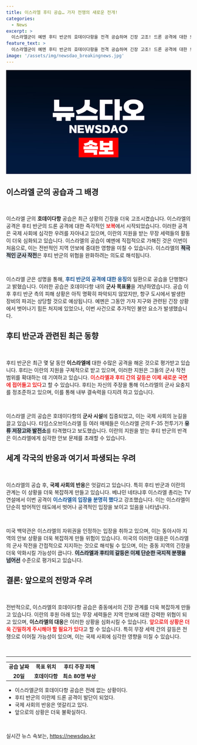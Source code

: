 ```yaml
---
title: 이스라엘 후티 공습… 가자 전쟁의 새로운 전개!
categories:
  - News
excerpt: >
  이스라엘군이 예멘 후티 반군의 호데이다항을 전격 공습하며 긴장 고조! 드론 공격에 대한 보복으로 첫 직격탄을 날린 이스라엘과 반격을 예고한 후티, 전쟁의 불씨가 다시 살아났다. 클릭하여 국제 정세의 변화를 확인하세요!
feature_text: >
  이스라엘군이 예멘 후티 반군의 호데이다항을 전격 공습하며 긴장 고조! 드론 공격에 대한 보복으로 첫 직격탄을 날린 이스라엘과 반격을 예고한 후티, 전쟁의 불씨가 다시 살아났다. 클릭하여 국제 정세의 변화를 확인하세요!
image: '/assets/img/newsdao_breakingnews.jpg'
---
```


<p><img src="/assets/img/newsdao_breakingnews.jpg" alt="koreaapp 속보" /></p>

<h2 data-ke-size="size26">이스라엘 군의 공습과 그 배경</h2>

<p data-ke-size="size16">&nbsp;</p>

<p>이스라엘 군의 <b>호데이다항</b> 공습은 최근 상황의 긴장을 더욱 고조시켰습니다. 이스라엘의 공격은 후티 반군의 드론 공격에 대한 즉각적인 <b><span style="color: #ee2323;">보복</span></b>에서 시작되었습니다. 이러한 공격은 국제 사회에 심각한 우려를 자아내고 있으며, 이란의 지원을 받는 무장 세력들의 활동이 더욱 심화되고 있습니다. 이스라엘의 공습이 예멘에 직접적으로 가해진 것은 이번이 처음으로, 이는 전반적인 지역 안보에 중대한 영향을 미칠 수 있습니다. 이스라엘의 <b><span style="background-color: #21538527;">적극적인 군사 작전</span></b>은 후티 반군의 위협을 완화하려는 의도로 해석됩니다.</p>

<p data-ke-size="size16">&nbsp;</p>

<p>이스라엘 군은 성명을 통해, <b><span style="color: #1a5490;">후티 반군의 공격에 대한 응징</span></b>의 일환으로 공습을 단행했다고 밝혔습니다. 이러한 공습은 호데이다항 내의 <b>군사 목표물</b>을 겨냥하였습니다. 공습 이후 후티 반군 측의 피해 상황은 아직 명확히 파악되지 않았지만, 항구 도시에서 발생한 장비의 파괴는 상당할 것으로 예상됩니다. 예멘은 그동안 가자 지구와 관련된 긴장 상황에서 벗어나기 힘든 처지에 있었으나, 이번 사건으로 추가적인 불안 요소가 발생했습니다.</p>

<h2 data-ke-size="size26">후티 반군과 관련된 최근 동향</h2>

<p data-ke-size="size16">&nbsp;</p>

<p>후티 반군은 최근 몇 달 동안 <b>이스라엘에</b> 대한 수많은 공격을 해온 것으로 평가받고 있습니다. 후티는 이란의 지원을 구체적으로 받고 있으며, 이러한 지원은 그들의 군사 작전 범위를 확대하는 데 기여하고 있습니다. <b><span style="color: #ee2323;">이스라엘과 후티 간의 갈등은 이제 새로운 국면에 접어들고 있다</span></b>고 할 수 있습니다. 후티는 자신의 주장을 통해 이스라엘의 군사 요충지를 정조준하고 있으며, 이를 통해 내부 결속력을 다지려 하고 있습니다.</p>

<p data-ke-size="size16">&nbsp;</p>

<p>이스라엘 군의 공습은 호데이다항의 <b>군사 시설</b>에 집중되었고, 이는 국제 사회의 눈길을 끌고 있습니다. 타임스오브이스라엘 등 여러 매체들은 이스라엘 군의 F-35 전투기가 <b><span style="background-color: #21538527;">유류 저장고와 발전소</span></b>를 타격했다고 보도했습니다. 이란의 지원을 받는 후티 반군의 반격은 이스라엘에게 심각한 안보 문제를 초래할 수 있습니다.</p>

<h2 data-ke-size="size26">세계 각국의 반응과 여기서 파생되는 우려</h2>

<p data-ke-size="size16">&nbsp;</p>

<p>이스라엘의 공습 후, <b>국제 사회의 반응</b>은 엇갈리고 있습니다. 특히 후티 반군과 이란의 관계는 이 상황을 더욱 복잡하게 만들고 있습니다. 베냐민 네타냐후 이스라엘 총리는 TV 연설에서 이번 공격이 <b><span style="color: #1a5490;">이스라엘의 입장을 분명히 했다</span></b>고 강조했습니다. 이는 이스라엘이 단순히 방어적인 태도에서 벗어나 공격적인 입장을 보이고 있음을 나타냅니다.</p>

<p data-ke-size="size16">&nbsp;</p>

<p>미국 백악관은 이스라엘의 자위권을 인정하는 입장을 취하고 있으며, 이는 동아시아 지역의 안보 상황을 더욱 복잡하게 만들 위험이 있습니다. 미국의 이러한 대응은 이스라엘의 군사 작전을 간접적으로 지지하는 것으로 해석될 수 있으며, 이는 중동 지역의 긴장을 더욱 악화시킬 가능성이 큽니다. <b><span style="background-color: #21538527;">이스라엘과 후티의 갈등은 이제 단순한 국지적 분쟁을 넘어선</span></b> 수준으로 평가되고 있습니다.</p>

<h2 data-ke-size="size26">결론: 앞으로의 전망과 우려</h2>

<p data-ke-size="size16">&nbsp;</p>

<p>전반적으로, 이스라엘의 호데이다항 공습은 중동에서의 긴장 관계를 더욱 복잡하게 만들고 있습니다. 이란의 후원 아래 있는 무장 세력들은 지역 안보에 대한 강력한 위협이 되고 있으며, <b>이스라엘의 대응</b>은 이러한 상황을 심화시킬 수 있습니다. <b><span style="color: #ee2323;">앞으로의 상황은 더욱 긴밀하게 주시해야 할 필요가 있다</span></b>고 할 수 있습니다. 특히 무장 세력 간의 갈등은 전쟁으로 이어질 가능성이 있으며, 이는 국제 사회에 심각한 영향을 미칠 수 있습니다.</p>

<p data-ke-size="size16">&nbsp;</p>

<hr>

<table style="width: 100%; border-collapse: collapse;">
  <tr>
    <td style="text-align: center; height: 17px;"><b>공습 날짜</b></td>
    <td style="text-align: center; height: 17px;"><b>목표 위치</b></td>
    <td style="text-align: center; height: 17px;"><b>후티 주장 피해</b></td>
  </tr>
  <tr>
    <td style="text-align: center; height: 17px;"><b>20일</b></td>
    <td style="text-align: center; height: 17px;"><b>호데이다항</b></td>
    <td style="text-align: center; height: 17px;"><b>최소 80명 부상</b></td>
  </tr>
</table>

<ul>
  <li>이스라엘군의 호데이다항 공습은 전례 없는 상황이다.</li>
  <li>후티 반군의 이란제 드론 공격이 발단이 되었다.</li>
  <li>국제 사회의 반응은 엇갈리고 있다.</li>
  <li>앞으로의 상황은 더욱 불확실하다.</li>
</ul>

<p data-ke-size="size16">&nbsp;</p>
실시간 뉴스 속보는, <a href="https://newsdao.kr" rel="dofollow">https://newsdao.kr</a>


